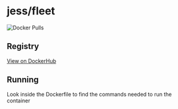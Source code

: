 # jess/fleet

![Docker Pulls](https://img.shields.io/docker/pulls/jess/fleet)



## Registry

[View on DockerHub](https://hub.docker.com/r/jess/fleet)

## Running

Look inside the Dockerfile to find the commands needed to run the container
